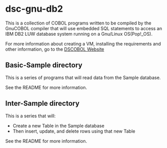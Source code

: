 # dsc-gnu-db2

This is a collection of COBOL programs written to be compiled by the GnuCOBOL compiler that will use embedded SQL statements to access an IBM DB2 LUW database system running on a Gnu/Linux OS(Pop!_OS).

For more information about creating a VM, installing the requirements and other information, go to the [DSCOBOL Website](https://dscobol.github.io)

## Basic-Sample directory

This is a series of programs that will read data from the Sample database.

See the README for more information.

## Inter-Sample directory

This is a series that will:
- Create a new Table in the Sample database
- Then insert, update, and delete rows using that new Table

See the README for more information.
